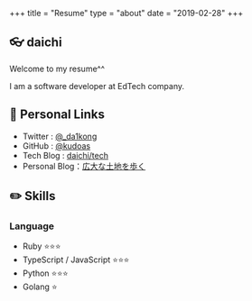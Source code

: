 +++
title = "Resume"
type = "about"
date = "2019-02-28"
+++

## 👓 daichi

Welcome to my resume^^

I am a software developer at EdTech company.

## 🔗 Personal Links

- Twitter : [@\_da1kong](https://twitter.com/_da1kong)
- GitHub : [@kudoas](https://github.com/kudoas)
- Tech Blog : [daichi/tech](https://kudolog.net/)
- Personal Blog：[広大な土地を歩く](https://kudoa.hatenablog.com/)

## ✏️ Skills

### Language

- Ruby ⭐️⭐️⭐️
- TypeScript / JavaScript ⭐️⭐️⭐️
- Python ⭐️⭐️⭐️
- Golang ⭐️
